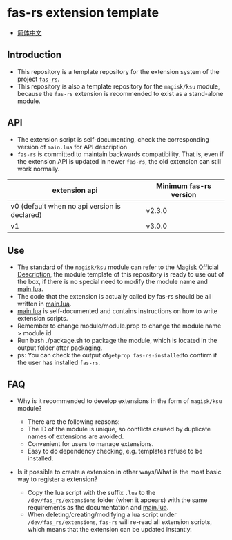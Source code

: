 # **fas-rs extension template**

- [简体中文](README.md)

## **Introduction**

- This repository is a template repository for the extension system of the project [`fas-rs`](https://github.com/shadow3aaa/fas-rs).
- This repository is also a template repository for the `magisk/ksu` module, because the `fas-rs` extension is recommended to exist as a stand-alone module.

## **API**

- The extension script is self-documenting, check the corresponding version of `main.lua` for API description
- `fas-rs` is committed to maintain backwards compatibility. That is, even if the extension API is updated in newer `fas-rs`, the old extension can still work normally.

| extension api | Minimum fas-rs version |
| --- | --- |
| v0 (default when no api version is declared) | v2.3.0 |
| v1 | v3.0.0 |

## **Use**

- The standard of the `magisk/ksu` module can refer to the [Magisk Official Description](https://magisk.readthedocs.io/en/latest/developers/guides.html), the module template of this repository is ready to use out of the box, if there is no special need to modify the module name and [main.lua](main.lua).
- The code that the extension is actually called by fas-rs should be all written in [main.lua](main.lua).
- [main.lua](main.lua) is self-documented and contains instructions on how to write extension scripts.
- Remember to change module/module.prop to change the module name > module id
- Run bash ./package.sh to package the module, which is located in the output folder after packaging.
- ps: You can check the output of```getprop fas-rs-installed```to confirm if the user has installed `fas-rs`.

## **FAQ**

- Why is it recommended to develop extensions in the form of `magisk/ksu` module?
  - There are the following reasons:
  - The ID of the module is unique, so conflicts caused by duplicate names of extensions are avoided.
  - Convenient for users to manage extensions.
  - Easy to do dependency checking, e.g. templates refuse to be installed.

- Is it possible to create a extension in other ways/What is the most basic way to register a extension?
  - Copy the lua script with the suffix `.lua` to the `/dev/fas_rs/extensions` folder (when it appears) with the same requirements as the documentation and [main.lua](main.lua).
  - When deleting/creating/modifying a lua script under `/dev/fas_rs/extensions`, `fas-rs` will re-read all extension scripts, which means that the extension can be updated instantly.
